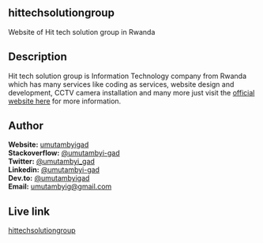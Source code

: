 ## hittechsolutiongroup
Website of Hit tech solution group in Rwanda

## Description
Hit tech solution group is Information Technology company from Rwanda which has many services like coding as services, website design and development, CCTV camera installation and many more just visit the [official website here](https://hittechsolutiongroup.herokuapp.com) for more information.

## Author
**Website:** [umutambyigad](https://umutambyigad.herokuapp.com) <br>
**Stackoverflow:** [@umutambyi-gad](https://stackoverflow.com/users/13536893/umutambyi-gad) <br>
**Twitter:** [@umutambyi_gad](https://twitter.com/umutambyi_gad) <br>
**Linkedin:**  [@umutambyi-gad](https://www.linkedin.com/in/umutambyi-gad/) <br>
**Dev.to:** [@umutambyigad](https://dev.to/umutambyigad) <br>
**Email:** [umutambyig@gmail.com](mailto:umutambyig@gmail.com) <br>

## Live link
[hittechsolutiongroup](https://hittechsolutiongroup.herokuapp.com)
